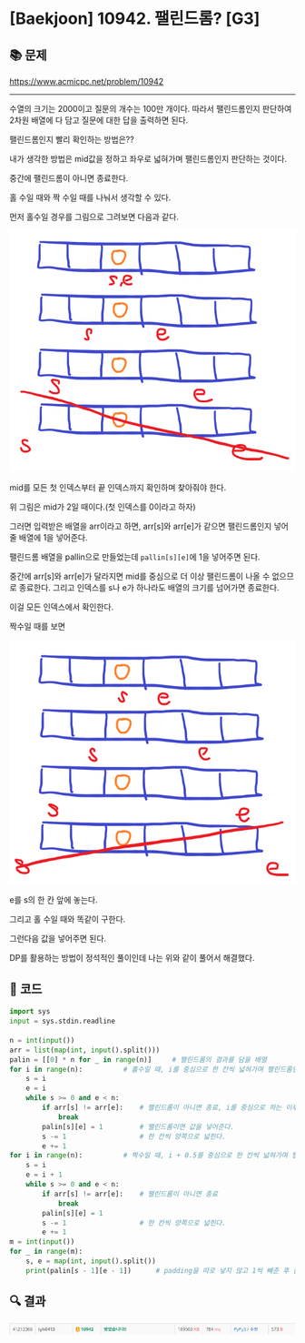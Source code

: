 # [Baekjoon] 10942. 팰린드롬? [G3]

## 📚 문제

https://www.acmicpc.net/problem/10942

---

수열의 크기는 2000이고 질문의 개수는 100만 개이다. 따라서 팰린드롬인지 판단하여 2차원 배열에 다 담고 질문에 대한 답을 출력하면 된다.

팰린드롬인지 빨리 확인하는 방법은??

내가 생각한 방법은 mid값을 정하고 좌우로 넓혀가며 팰린드롬인지 판단하는 것이다.

중간에 팰린드롬이 아니면 종료한다.

홀 수일 때와 짝 수일 때를 나눠서 생각할 수 있다.

먼저 홀수일 경우를 그림으로 그려보면 다음과 같다.

![image-20220330152550744](README.assets/image-20220330152550744.png)

mid를 모든 첫 인덱스부터 끝 인덱스까지 확인하며 찾아줘야 한다.

위 그림은 mid가 2일 때이다.(첫 인덱스를 0이라고 하자)

그러면 입력받은 배열을 arr이라고 하면, arr[s]와 arr[e]가 같으면 팰린드롬인지 넣어줄 배열에 1을 넣어준다.

팰린드롬 배열을 pallin으로 만들었는데 `pallin[s][e]`에 1을 넣어주면 된다.

중간에 arr[s]와 arr[e]가 달라지면 mid를 중심으로 더 이상 팰린드롬이 나올 수 없으므로 종료한다. 그리고 인덱스를 s나 e가 하나라도 배열의 크기를 넘어가면 종료한다.

이걸 모든 인덱스에서 확인한다.

짝수일 때를 보면

![image-20220330152900622](README.assets/image-20220330152900622.png)

e를 s의 한 칸 앞에 놓는다.

그리고 홀 수일 때와 똑같이 구한다.

그런다음 값을 넣어주면 된다.

DP를 활용하는 방법이 정석적인 풀이인데 나는 위와 같이 풀어서 해결했다.

## 📒 코드

```python
import sys
input = sys.stdin.readline

n = int(input())
arr = list(map(int, input().split()))
palin = [[0] * n for _ in range(n)]     # 팰린드롬의 결과를 담을 배열
for i in range(n):          # 홀수일 때, i를 중심으로 한 칸씩 넓혀가며 팰린드롬인지 파악
    s = i
    e = i
    while s >= 0 and e < n:
        if arr[s] != arr[e]:    # 팰린드롬이 아니면 종료, i를 중심으로 하는 이후 값들도 무조건 팰린드롬이 아니다.
            break
        palin[s][e] = 1         # 팰린드롬이면 값을 넣어준다.
        s -= 1                  # 한 칸씩 양쪽으로 넓힌다.
        e += 1
for i in range(n):          # 짝수일 때, i + 0.5를 중심으로 한 칸씩 넓혀가며 팰린드롬인지 파악
    s = i
    e = i + 1
    while s >= 0 and e < n:
        if arr[s] != arr[e]:    # 팰린드롬이 아니면 종료
            break
        palin[s][e] = 1
        s -= 1                  # 한 칸씩 양쪽으로 넓힌다.
        e += 1
m = int(input())
for _ in range(m):
    s, e = map(int, input().split())
    print(palin[s - 1][e - 1])      # padding을 따로 넣지 않고 1씩 빼준 후 출력
```

## 🔍 결과

![image-20220330153318816](README.assets/image-20220330153318816.png)